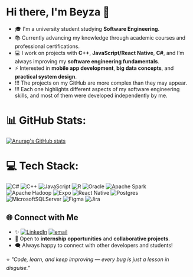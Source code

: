 # Hi there, I'm Beyza 👋

- 🎓 I'm a university student studying **Software Engineering**.  
- 📚 Currently advancing my knowledge through academic courses and professional certifications.
- 💻 I work on projects with **C++**, **JavaScript/React Native**, **C#**, and I’m always improving my **software engineering fundamentals**.  
- ⚡ Interested in **mobile app development**, **big data concepts**, and **practical system design**.
-  !!! The projects on my GitHub are more complex than they may appear.
-  !!! Each one highlights different aspects of my software engineering skills, and most of them were developed independently by me.


# 📊 GitHub Stats:

[![Anurag's GitHub stats](https://github-readme-stats.vercel.app/api?username=BeyzaKomish&show_icons=true&theme=highcontrast)](https://github.com/anuraghazra/github-readme-stats)

# 💻 Tech Stack:
![C#](https://img.shields.io/badge/c%23-%23239120.svg?style=for-the-badge&logo=csharp&logoColor=white) ![C++](https://img.shields.io/badge/c++-%2300599C.svg?style=for-the-badge&logo=c%2B%2B&logoColor=white) ![JavaScript](https://img.shields.io/badge/javascript-%23323330.svg?style=for-the-badge&logo=javascript&logoColor=%23F7DF1E) ![R](https://img.shields.io/badge/r-%23276DC3.svg?style=for-the-badge&logo=r&logoColor=white) ![Oracle](https://img.shields.io/badge/Oracle-F80000?style=for-the-badge&logo=oracle&logoColor=white) ![Apache Spark](https://img.shields.io/badge/Apache%20Spark-FDEE21?style=for-the-badge&logo=apachespark&logoColor=black) ![Apache Hadoop](https://img.shields.io/badge/Apache%20Hadoop-66CCFF?style=for-the-badge&logo=apachehadoop&logoColor=black) ![Expo](https://img.shields.io/badge/expo-1C1E24?style=for-the-badge&logo=expo&logoColor=#D04A37) ![React Native](https://img.shields.io/badge/react_native-%2320232a.svg?style=for-the-badge&logo=react&logoColor=%2361DAFB) ![Postgres](https://img.shields.io/badge/postgres-%23316192.svg?style=for-the-badge&logo=postgresql&logoColor=white) ![MicrosoftSQLServer](https://img.shields.io/badge/Microsoft%20SQL%20Server-CC2927?style=for-the-badge&logo=microsoft%20sql%20server&logoColor=white) ![Figma](https://img.shields.io/badge/figma-%23F24E1E.svg?style=for-the-badge&logo=figma&logoColor=white) ![Jira](https://img.shields.io/badge/jira-%230A0FFF.svg?style=for-the-badge&logo=jira&logoColor=white)

## 🌐 Connect with Me
- ✨ [![LinkedIn](https://img.shields.io/badge/LinkedIn-%230077B5.svg?logo=linkedin&logoColor=white)](https://linkedin.com/in/beyzakomiş) [![email](https://img.shields.io/badge/Email-D14836?logo=gmail&logoColor=white)](mailto:beyzakomis@gmail.com) 
- 💼 Open to **internship opportunities** and **collaborative projects**.  
- 🗨️ Always happy to connect with other developers and students!  

⭐️ *"Code, learn, and keep improving — every bug is just a lesson in disguise."*
